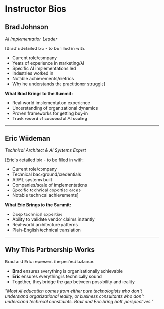 # Instructor Bios

## Brad Johnson
*AI Implementation Leader*

[Brad's detailed bio - to be filled in with:
- Current role/company
- Years of experience in marketing/AI
- Specific AI implementations led
- Industries worked in
- Notable achievements/metrics
- Why he understands the practitioner struggle]

**What Brad Brings to the Summit:**
- Real-world implementation experience
- Understanding of organizational dynamics
- Proven frameworks for getting buy-in
- Track record of successful AI scaling

---

## Eric Wiideman
*Technical Architect & AI Systems Expert*

[Eric's detailed bio - to be filled in with:
- Current role/company
- Technical background/credentials
- AI/ML systems built
- Companies/scale of implementations
- Specific technical expertise areas
- Notable technical achievements]

**What Eric Brings to the Summit:**
- Deep technical expertise
- Ability to validate vendor claims instantly
- Real-world architecture patterns
- Plain-English technical translation

---

## Why This Partnership Works

Brad and Eric represent the perfect balance:
- **Brad** ensures everything is organizationally achievable
- **Eric** ensures everything is technically sound
- Together, they bridge the gap between possibility and reality

*"Most AI education comes from either pure technologists who don't understand organizational reality, or business consultants who don't understand technical constraints. Brad and Eric bring both perspectives."*